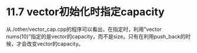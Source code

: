 # 11.7 vector初始化时指定capacity
从./other/vector_cap.cpp的程序可以看出，在指定时，利用"vector<int> nums(10)”指定的是vector的capacity，而不是size。只有在利用push_back的时候，才会改变vector的capacity。
